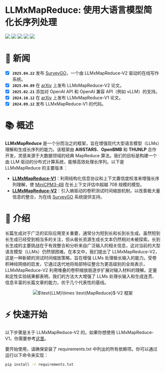 # LLMxMapReduce: 使用大语言模型简化长序列处理

<a href='https://surveygo.modelbest.cn/'><img src='https://img.shields.io/badge/Demo-Page-pink'></a> <a href='https://arxiv.org/abs/2410.09342'><img src='https://img.shields.io/badge/V1-Paper-Green'></a> <a href='https://arxiv.org/abs/2504.05732'><img src='https://img.shields.io/badge/V2-Paper-blue'></a> <a href='https://huggingface.co/datasets/R0k1e/SurveyEval'><img src='https://img.shields.io/badge/SurveyEval-Benchmark-yellow'></a> <a href='README.md'><img src='https://img.shields.io/badge/English-Readme-red'></a>

# 🎉 新闻
- [x] **`2025.04.22`** 发布 [SurveyGO](https://surveygo.modelbest.cn/)，一个由 LLMxMapReduce-V2 驱动的在线写作系统。
- [x] **`2025.04.09`** 在 [arXiv](https://arxiv.org/abs/2504.05732) 上发布 LLMxMapReduce-V2 论文。
- [x] **`2025.02.21`** 添加对 OpenAI API 和 OpenAI 兼容 API（例如 vLLM）的支持。
- [x] **`2024.10.12`** 在 [arXiv](https://arxiv.org/abs/2410.09342) 上发布 LLMxMapReduce-V1 论文。
- [x] **`2024.09.12`** 发布 LLMxMapReduce-V1 的代码。

# 📚 概述
**LLMxMapReduce** 是一个分而治之的框架，旨在增强现代大型语言模型（LLMs）理解和生成长序列的能力。该框架由 **AI9STARS**、**OpenBMB** 和 **THUNLP** 合作开发，灵感来源于大数据领域的经典 MapReduce 算法。我们的目标是构建一个由 LLM 驱动的分布式计算系统，能够高效处理长序列。以下是 LLMxMapReduce 的主要版本：

* [**LLMxMapReduce-V1**](https://github.com/thunlp/LLMxMapReduce/blob/main/LLMxMapReduce_V1)：利用结构化信息协议和上下文置信度校准来增强长序列理解，使 [MiniCPM3-4B](https://github.com/OpenBMB/MiniCPM) 在长上下文评估中超越 70B 规模的模型。
* [**LLMxMapReduce-V2**](https://github.com/thunlp/LLMxMapReduce/tree/main/LLMxMapReduce_V2)：引入熵驱动的卷积测试时间缩放机制，以改善极大量信息的整合，为在线 [SurveyGO](https://surveygo.modelbest.cn/) 系统提供支持。

# 📖 介绍

长篇生成对于广泛的实际应用至关重要，通常分为短到长和长到长生成。虽然短到长生成已经受到相当多的关注，但从极长资源生成长文本仍然相对未被探索。长到长生成的主要挑战在于有效整合和分析来自广泛输入的相关信息，这对当前的大型语言模型（LLMs）仍然很困难。在本文中，我们提出了 LLMxMapReduce-V2，这是一种新颖的测试时间缩放策略，旨在增强 LLMs 处理极长输入的能力。受卷积神经网络的启发，它通过迭代地将局部特征整合为更高级别的全局表示，LLMxMapReduce-V2 利用堆叠的卷积缩放层逐步扩展对输入材料的理解。定量和定性实验结果都表明，我们的方法大大增强了 LLMs 处理长输入和生成连贯、信息丰富的长篇文章的能力，优于几个代表性的基线。

<div align="center">
  <img src="assets/main_pic.jpg" alt="$\text{LLM}\times \text{MapReduce}$-V2 框架">
</div>

# ⚡️ 快速开始
以下步骤是关于 LLMxMapReduce-V2 的。如果你想使用 LLMxMapReduce-V1，你需要参考[这里](LLMxMapReduce_V1/README.md)。

要开始使用，请确保安装了 requirements.txt 中列出的所有依赖项。你可以通过运行以下命令来实现：

```bash
pip install -r requirements.txt
```